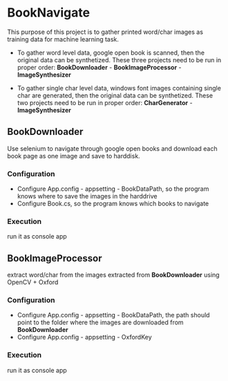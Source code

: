 # BookNavigate
This purpose of this project is to gather printed word/char images as training data for machine learning task. 
* To gather word level data, google open book is scanned, then the original data can be synthetized. These three projects need to be run in proper order: **BookDownloader** - **BookImageProcessor** - **ImageSynthesizer**

* To gather single char level data, windows font images containing single char are generated, then the original data can be synthetized. These two projects need to be run in proper order: **CharGenerator** - **ImageSynthesizer**

## BookDownloader
Use selenium to navigate through google open books and download each book page as one image and save to harddisk. 

### Configuration

* Configure App.config - appsetting - BookDataPath, so the program knows where to save the images in the harddrive
* Configure Book.cs, so the program knows which books to navigate

### Execution
run it as console app


## BookImageProcessor
extract word/char from the images extracted from **BookDownloader** using OpenCV + Oxford

### Configuration

* Configure App.config - appsetting - BookDataPath, the path should point to the folder where the images are downloaded from 
**BookDownloader** 
* Configure App.config - appsetting - OxfordKey


### Execution
run it as console app


